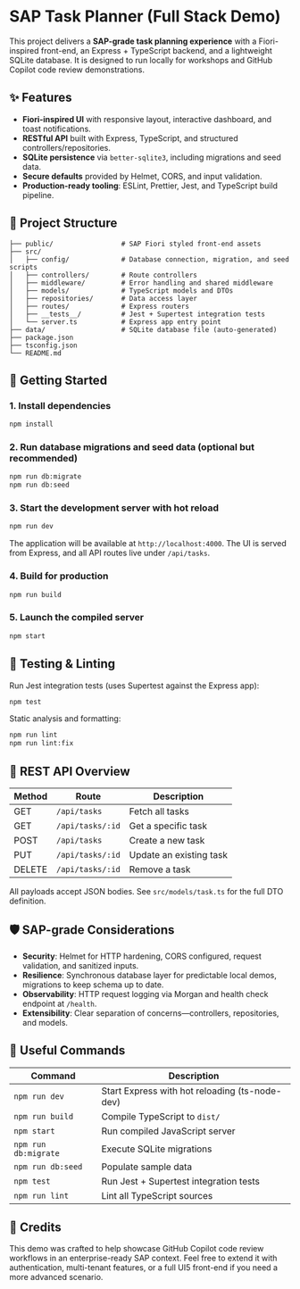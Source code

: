# SAP Task Planner (Full Stack Demo)

This project delivers a **SAP-grade task planning experience** with a Fiori-inspired front-end, an Express + TypeScript backend, and a lightweight SQLite database. It is designed to run locally for workshops and GitHub Copilot code review demonstrations.

## ✨ Features

- **Fiori-inspired UI** with responsive layout, interactive dashboard, and toast notifications.
- **RESTful API** built with Express, TypeScript, and structured controllers/repositories.
- **SQLite persistence** via `better-sqlite3`, including migrations and seed data.
- **Secure defaults** provided by Helmet, CORS, and input validation.
- **Production-ready tooling**: ESLint, Prettier, Jest, and TypeScript build pipeline.

## 🧱 Project Structure

```
├── public/                 # SAP Fiori styled front-end assets
├── src/
│   ├── config/             # Database connection, migration, and seed scripts
│   ├── controllers/        # Route controllers
│   ├── middleware/         # Error handling and shared middleware
│   ├── models/             # TypeScript models and DTOs
│   ├── repositories/       # Data access layer
│   ├── routes/             # Express routers
│   ├── __tests__/          # Jest + Supertest integration tests
│   └── server.ts           # Express app entry point
├── data/                   # SQLite database file (auto-generated)
├── package.json
├── tsconfig.json
└── README.md
```

## 🚀 Getting Started

### 1. Install dependencies

```bash
npm install
```

### 2. Run database migrations and seed data (optional but recommended)

```bash
npm run db:migrate
npm run db:seed
```

### 3. Start the development server with hot reload

```bash
npm run dev
```

The application will be available at `http://localhost:4000`. The UI is served from Express, and all API routes live under `/api/tasks`.

### 4. Build for production

```bash
npm run build
```

### 5. Launch the compiled server

```bash
npm start
```

## 🧪 Testing & Linting

Run Jest integration tests (uses Supertest against the Express app):

```bash
npm test
```

Static analysis and formatting:

```bash
npm run lint
npm run lint:fix
```

## 🔌 REST API Overview

| Method | Route         | Description              |
| ------ | ------------- | ------------------------ |
| GET    | `/api/tasks`  | Fetch all tasks          |
| GET    | `/api/tasks/:id` | Get a specific task  |
| POST   | `/api/tasks`  | Create a new task        |
| PUT    | `/api/tasks/:id` | Update an existing task |
| DELETE | `/api/tasks/:id` | Remove a task         |

All payloads accept JSON bodies. See `src/models/task.ts` for the full DTO definition.

## 🛡️ SAP-grade Considerations

- **Security**: Helmet for HTTP hardening, CORS configured, request validation, and sanitized inputs.
- **Resilience**: Synchronous database layer for predictable local demos, migrations to keep schema up to date.
- **Observability**: HTTP request logging via Morgan and health check endpoint at `/health`.
- **Extensibility**: Clear separation of concerns—controllers, repositories, and models.

## 🧰 Useful Commands

| Command | Description |
| ------- | ----------- |
| `npm run dev` | Start Express with hot reloading (ts-node-dev) |
| `npm run build` | Compile TypeScript to `dist/` |
| `npm start` | Run compiled JavaScript server |
| `npm run db:migrate` | Execute SQLite migrations |
| `npm run db:seed` | Populate sample data |
| `npm test` | Run Jest + Supertest integration tests |
| `npm run lint` | Lint all TypeScript sources |

## 🙌 Credits

This demo was crafted to help showcase GitHub Copilot code review workflows in an enterprise-ready SAP context. Feel free to extend it with authentication, multi-tenant features, or a full UI5 front-end if you need a more advanced scenario.
